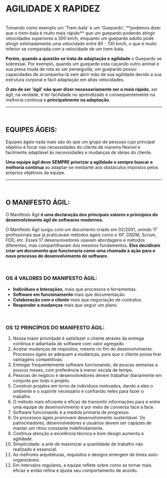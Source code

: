 # AGILIDADE X RAPIDEZ
<br>
Tomando como exemplo um 'Trem-bala' e um 'Guepardo', **podemos dizer que o trem-bala é muito mais rápido** que um guepardo podendo atingir velocidades superiores a 300 km/h, enquanto um guepardo adulto pode atingir estimadamente uma velocidade entre 80 - 130 km/h, o que é muito inferior se comparada com a velocidade de um trem-bala.

**Porém, quando a questão se trata de adaptação e agilidade** o Guepardo se sobressai. Por exemplo, quando um guepardo esta caçando outro animal e sua presa muda de rota ao ser perseguida, um guepardo possui capacidades de acompanha-lá sem abrir mão de sua agilidade devido a sua estrutura corporal e fácil adaptação em altas velocidades.

**O ato de ser 'ágil' não quer dizer necessariamente ser o mais rápido**, ser ágil, na verdade, é ter facilidade no aprendizado e consequentemente na melhoria continua e **principalmente na adaptação**.

---
<br>

## EQUIPES ÁGEIS:

Equipes ágeis nada mais são do que um grupo de pessoas cujo principal objetivo é focar nas necessidades do cliente de maneira flexível e facilmente adaptável às necessidades e mudanças de ideias do cliente.

**Uma equipe ágil deve SEMPRE priorizar a agilidade e sempre buscar a melhoria continua** ao adaptar-se mediante aos obstáculos impostos pelos próprios objetivos da equipe.
___
<br>

## O MANIFESTO ÁGIL:

O Manifesto Ágil **é uma declaração dos principais valores e princípios do desenvolvimento ágil de softwares modernos.**

O Manifesto  Ágil surgiu com um documento criado em 02/2001, unindo 17 profissionais que já praticavam métodos ágeis como o XP, DSDM, Scrum, FDD, etc. Esses 17 desenvolvedores usavam abordagens e métodos diferentes, mas compartilhavam dos mesmos fundamentos. **Eles decidiram criar um documento que funcionaria como uma chamada à ação para o novo processo de desenvolvimento de software.**

<br>

### OS 4 VALORES DO MANIFESTO ÁGIL:

- **Indivíduos e Interações**, mais que processos e ferramentas.
- **Software em funcionamento** mais que documentação.
- **Colaboração com o cliente** mais que negociação de contratos.
- **Responder a mudanças** mais que seguir um plano.
<br>

### OS 12 PRINCÍPIOS DO MANIFESTO ÁGIL:

1.  Nossa maior prioridade é satisfazer o cliente através da entrega contínua e adiantada de software com valor agregado.
2.  Aceitar mudanças de requisitos, mesmo no fim do desenvolvimento. Processos ágeis se adequam a mudanças, para que o cliente possa tirar vantagens competitivas.
3.  Entregar frequentemente software funcionando, de poucas semanas a poucos meses, com preferência à menor escala de tempo.
4.   Pessoas de negócio e desenvolvedores devem trabalhar diariamente em conjunto por todo o projeto.
5.  Construir projetos em torno de indivíduos motivados, dando a eles o ambiente e o suporte necessário e confiando neles para fazer o trabalho.
6.  O método mais eficiente e eficaz de transmitir informações para e entre uma equipe de desenvolvimento é por meio de conversa face a face.
7.  Software funcionando é a medida primária de progresso.
8.  Os processos ágeis promovem desenvolvimento sustentável. Os patrocinadores, desenvolvedores e usuários devem ser capazes de manter um ritmo constante indefinidamente.
9.  Contínua atenção a excelência técnica e bom design aumenta a agilidade.
10.  Simplicidade: a arte de maximizar a quantidade de trabalho não realizado é essencial.
11.  As melhores arquiteturas, requisitos e designs emergem de times auto-organizáveis.
12.  Em intervalos regulares, a equipe reflete sobre como se tornar mais eficaz e então refina e ajusta seu comportamento de acordo.
